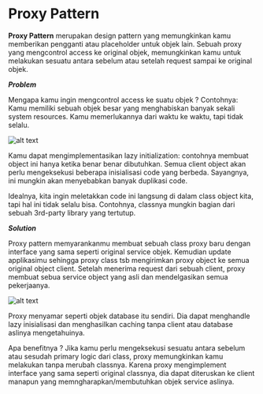 # Proxy Pattern

**Proxy Pattern** merupakan design pattern yang memungkinkan kamu memberikan pengganti atau placeholder untuk objek lain. Sebuah proxy yang mengcontrol access ke original objek, memungkinkan kamu untuk melakukan sesuatu antara sebelum atau setelah request sampai ke original objek.

_**Problem**_

Mengapa kamu ingin mengcontrol access ke suatu objek ? 
Contohnya:  
Kamu memiliki sebuah objek besar yang menghabiskan banyak sekali system resources. Kamu memerlukannya dari waktu ke waktu, tapi tidak selalu.

![alt text](https://refactoring.guru/images/patterns/diagrams/proxy/problem-en-2x.png)

Kamu dapat mengimplementasikan lazy initialization: contohnya membuat object ini hanya ketika benar benar dibutuhkan. Semua client object akan perlu mengeksekusi beberapa inisialisasi code yang berbeda. Sayangnya, ini mungkin akan menyebabkan banyak duplikasi code.

Idealnya, kita ingin meletakkan code ini langsung di dalam class object kita, tapi hal ini tidak selalu bisa. Contohnya, classnya mungkin bagian dari sebuah 3rd-party library yang tertutup.


_**Solution**_

Proxy pattern memyarankanmu membuat sebuah class proxy baru dengan interface yang sama seperti original service objek. Kemudian update applikasimu sehingga proxy class tsb mengirimkan proxy object ke semua original object client. Setelah menerima request dari sebuah client, proxy membuat sebua service object yang asli dan mendelgasikan semua pekerjaanya.

![alt text](https://refactoring.guru/images/patterns/diagrams/proxy/solution-en-2x.png)

Proxy menyamar seperti objek database itu sendiri. Dia dapat menghandle lazy inisialisasi dan menghasilkan caching tanpa client atau database aslinya mengetahuinya.

Apa benefitnya ? Jika kamu perlu mengeksekusi sesuatu antara sebelum atau sesudah primary logic dari class, proxy memungkinkan kamu melakukan tanpa merubah classnya. Karena proxy mengimplement interface yang sama seperti original classnya, dia dapat diteruskan ke client manapun yang memngharapkan/membutuhkan objek service aslinya.

